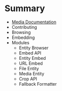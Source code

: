 # Summary

* [Media Documentation](README.md)
* Contributing
* Browsing
* Embedding
* Modules
  * Entity Browser
  * Embed API
  * Entity Embed
  * URL Embed
  * File Entity
  * Media Entity
  * Crop API
  * Fallback Formatter
